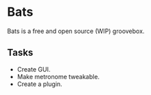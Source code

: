 # Bats

Bats is a free and open source (WIP) groovebox.

## Tasks

* Create GUI.
* Make metronome tweakable.
* Create a plugin.
